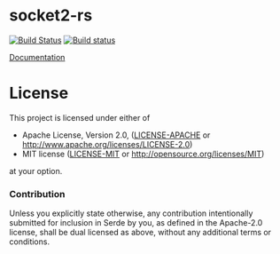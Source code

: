# socket2-rs

[![Build Status](https://travis-ci.org/alexcrichton/socket2-rs.svg?branch=master)](https://travis-ci.org/alexcrichton/socket2-rs)
[![Build status](https://ci.appveyor.com/api/projects/status/hovebj1gr4bgm3d9?svg=true)](https://ci.appveyor.com/project/alexcrichton/socket2-rs)

[Documentation](https://docs.rs/socket2)

# License

This project is licensed under either of

 * Apache License, Version 2.0, ([LICENSE-APACHE](LICENSE-APACHE) or
   http://www.apache.org/licenses/LICENSE-2.0)
 * MIT license ([LICENSE-MIT](LICENSE-MIT) or
   http://opensource.org/licenses/MIT)

at your option.

### Contribution

Unless you explicitly state otherwise, any contribution intentionally submitted
for inclusion in Serde by you, as defined in the Apache-2.0 license, shall be
dual licensed as above, without any additional terms or conditions.
